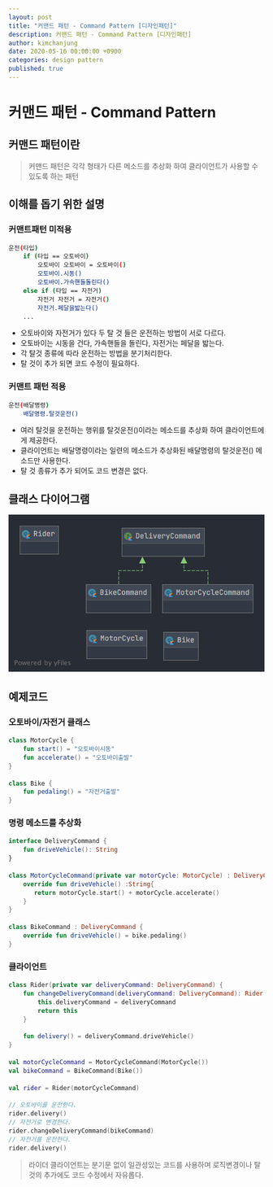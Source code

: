 ```yaml
---
layout: post
title: "커맨드 패턴 - Command Pattern [디자인패턴]"
description: 커맨드 패턴 - Command Pattern [디자인패턴]
author: kimchanjung
date: 2020-05-16 00:00:00 +0900
categories: design pattern
published: true
---
```


# 커맨드 패턴 - Command Pattern

## 커맨드 패턴이란
> 커맨드 패턴은 각각 형태가 다른 메소드를 추상화 하여 클라이언트가 사용할 수 있도록 하는 패턴

## 이해를 돕기 위한 설명
### 커맨트패턴 미적용
```bash
운전(타입)
    if (타입 == 오토바이)
        오토바이 오토바이 = 오토바이()
        오토바이.시동()
        오토바이.가속핸들돌린다()
    else if (타입 == 자전거)
        자전거 자전거 = 자전거()
        자전거.페달을밟는다()
    ...        
```  

- 오토바이와 자전거가 있다 두 탈 것 들은 운전하는 방법이 서로 다르다.
- 오토바이는 시동을 건다, 가속핸들을 돌린다, 자전거는 페달을 밟는다.
- 각 탈것 종류에 따라 운전하는 방법을 분기처리한다.
- 탈 것이 추가 되면 코드 수정이 필요하다.

### 커맨트 패턴 적용 
```bash
운전(배달명령)
    배달명령.탈것운전()
```  

- 여러 탈것을 운전하는 행위를 탈것운전()이라는 메소드를 추상화 하여 클라이언트에게 제공한다.
- 클라이언트는 배달명령이라는 일련의 메소드가 추상화된 배달명령의 탈것운전() 메소드만 사용한다.
- 탈 것 종류가 추가 되어도 코드 변경은 없다.

## 클래스 다이어그램
![class-diagram](/post-img/design-pattern/command-pattern-class-diagram.png)


## 예제코드
### 오토바이/자전거 클래스

```kotlin
class MotorCycle {
    fun start() = "오토바이시동"
    fun accelerate() = "오토바이출발"
}

class Bike {
    fun pedaling() = "자전거출발"
}
```
### 명령 메소드를 추상화
```kotlin
interface DeliveryCommand {
    fun driveVehicle(): String
}

class MotorCycleCommand(private var motorCycle: MotorCycle) : DeliveryCommand {
    override fun driveVehicle() :String{
       return motorCycle.start() + motorCycle.accelerate()
    }
}

class BikeCommand : DeliveryCommand {
    override fun driveVehicle() = bike.pedaling()
}
```

### 클라이언트

```kotlin
class Rider(private var deliveryCommand: DeliveryCommand) {
    fun changeDeliveryCommand(deliveryCommand: DeliveryCommand): Rider {
        this.deliveryCommand = deliveryCommand
        return this
    }

    fun delivery() = deliveryCommand.driveVehicle()
}

val motorCycleCommand = MotorCycleCommand(MotorCycle())
val bikeCommand = BikeCommand(Bike())

val rider = Rider(motorCycleCommand)

// 오토바이를 운전한다.
rider.delivery()
// 자전거로 변경한다.
rider.changeDeliveryCommand(bikeCommand)
// 자전거를 운전한다.
rider.delivery()
```
> 라이더 클라이언트는 분기문 없이 일관성있는 코드를 사용하며 로직변경이나 탈것의 추가에도 코드 수정에서 자유롭다. 

